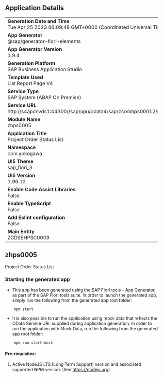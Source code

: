 ## Application Details
|               |
| ------------- |
|**Generation Date and Time**<br>Tue Apr 25 2023 06:09:48 GMT+0000 (Coordinated Universal Time)|
|**App Generator**<br>@sap/generator-fiori-elements|
|**App Generator Version**<br>1.9.4|
|**Generation Platform**<br>SAP Business Application Studio|
|**Template Used**<br>List Report Page V4|
|**Service Type**<br>SAP System (ABAP On Premise)|
|**Service URL**<br>http://s4apdevds1:44300//sap/opu/odata4/sap/zsrvbhps00012/srvd/sap/zsrvhps0006/0001/
|**Module Name**<br>zhps0005|
|**Application Title**<br>Project Order Status List|
|**Namespace**<br>com.yokogawa|
|**UI5 Theme**<br>sap_fiori_3|
|**UI5 Version**<br>1.96.12|
|**Enable Code Assist Libraries**<br>False|
|**Enable TypeScript**<br>False|
|**Add Eslint configuration**<br>False|
|**Main Entity**<br>ZCDSEHPSC0009|

## zhps0005

Project Order Status List

### Starting the generated app

-   This app has been generated using the SAP Fiori tools - App Generator, as part of the SAP Fiori tools suite.  In order to launch the generated app, simply run the following from the generated app root folder:

```
    npm start
```

- It is also possible to run the application using mock data that reflects the OData Service URL supplied during application generation.  In order to run the application with Mock Data, run the following from the generated app root folder:

```
    npm run start-mock
```

#### Pre-requisites:

1. Active NodeJS LTS (Long Term Support) version and associated supported NPM version.  (See https://nodejs.org)


